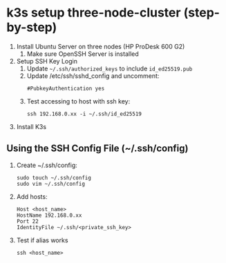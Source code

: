 # k3s setup three-node-cluster (step-by-step)

1. Install Ubuntu Server on three nodes (HP ProDesk 600 G2)
    1. Make sure OpenSSH Server is installed
2. Setup SSH Key Login
    1. Update `~/.ssh/authorized_keys` to include `id_ed25519.pub`
    2. Update /etc/ssh/sshd_config and uncomment:
        ```
        #PubkeyAuthentication yes
        ```
    3. Test accessing to host with ssh key:
        ```
        ssh 192.168.0.xx -i ~/.ssh/id_ed25519
        ```
3. Install K3s 


## Using the SSH Config File (~/.ssh/config)
1. Create ~/.ssh/config:
    ``` 
    sudo touch ~/.ssh/config 
    sudo vim ~/.ssh/config
    ```
2. Add hosts:
    ```   
    Host <host_name>
    HostName 192.168.0.xx
    Port 22
    IdentityFile ~/.ssh/<private_ssh_key>  
    ```
3. Test if alias works
    ```
    ssh <host_name>
    ```

 